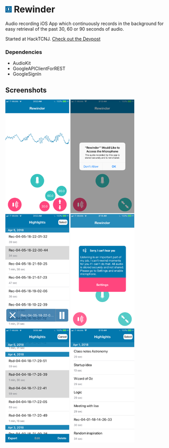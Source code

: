 # <img src="images/rewinder-icon.PNG" width="20" />  Rewinder

Audio recording iOS App which continuously records in the background for easy retrieval  of the past 30, 60 or 90 seconds of audio.
 
Started at HackTCNJ. [Check out the Devpost](https://devpost.com/software/rewinder-oxp13n)

### Dependencies

* AudioKit
* GoogleAPIClientForREST
* GoogleSignIn

## Screenshots

<p float="left">
    <img src="images/screenshot-1.PNG" width="200" />
    <img src="images/screenshot-2.PNG" width="200" /> 
    <img src="images/screenshot-3.PNG" width="200" />
    <img src="images/screenshot-4.PNG" width="200" />
    <img src="images/screenshot-5.PNG" width="200" /> 
    <img src="images/screenshot-6.PNG" width="200" />
</p>
 
